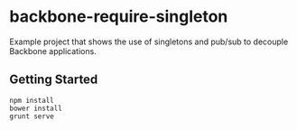 # backbone-require-singleton
Example project that shows the use of singletons and pub/sub to decouple Backbone applications.

## Getting Started

```
npm install
bower install
grunt serve
```
